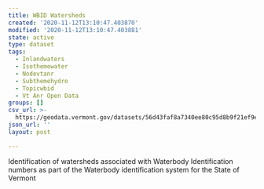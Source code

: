 ```yaml
---
title: WBID Watersheds
created: '2020-11-12T13:10:47.403870'
modified: '2020-11-12T13:10:47.403881'
state: active
type: dataset
tags:
  - Inlandwaters
  - Isothemewater
  - Nodevtanr
  - Subthemehydro
  - Topicwbid
  - Vt Anr Open Data
groups: []
csv_url: >-
  https://geodata.vermont.gov/datasets/56d43faf8a7340ee80c95d8b9f21ef9e_202.csv?outSR=%7B%22latestWkid%22%3A32145%2C%22wkid%22%3A32145%7D
json_url: ''
layout: post

---
```

Identification of watersheds associated with Waterbody Identification numbers as part of the Waterbody identification system for the State of Vermont
